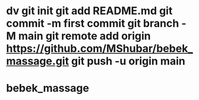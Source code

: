 # dv git init git add README.md git commit -m first commit git branch -M main git remote add origin https://github.com/MShubar/bebek_massage.git git push -u origin main
# bebek_massage
